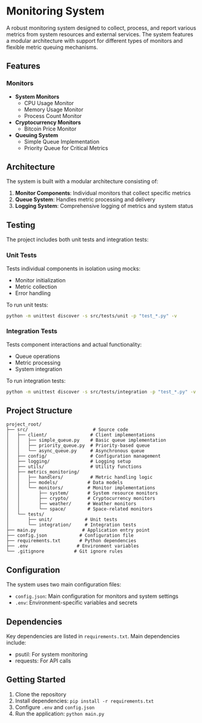 # Monitoring System

A robust monitoring system designed to collect, process, and report various metrics from system resources and external services. The system features a modular architecture with support for different types of monitors and flexible metric queuing mechanisms.

## Features

### Monitors
- **System Monitors**
  - CPU Usage Monitor
  - Memory Usage Monitor
  - Process Count Monitor
- **Cryptocurrency Monitors**
  - Bitcoin Price Monitor
- **Queuing System**
  - Simple Queue Implementation
  - Priority Queue for Critical Metrics

## Architecture

The system is built with a modular architecture consisting of:
1. **Monitor Components**: Individual monitors that collect specific metrics
2. **Queue System**: Handles metric processing and delivery
3. **Logging System**: Comprehensive logging of metrics and system status

## Testing

The project includes both unit tests and integration tests:

### Unit Tests
Tests individual components in isolation using mocks:
- Monitor initialization
- Metric collection
- Error handling

To run unit tests:
```bash
python -m unittest discover -s src/tests/unit -p "test_*.py" -v
```

### Integration Tests
Tests component interactions and actual functionality:
- Queue operations
- Metric processing
- System integration

To run integration tests:
```bash
python -m unittest discover -s src/tests/integration -p "test_*.py" -v
```

## Project Structure
```
project_root/
├── src/                        # Source code
│   ├── client/                # Client implementations
│   │   ├── simple_queue.py    # Basic queue implementation
│   │   ├── priority_queue.py  # Priority-based queue
│   │   └── async_queue.py     # Asynchronous queue
│   ├── config/                # Configuration management
│   ├── logging/               # Logging setup
│   ├── utils/                 # Utility functions
│   ├── metrics_monitoring/
│   │   ├── handlers/          # Metric handling logic
│   │   ├── models/           # Data models
│   │   └── monitors/         # Monitor implementations
│   │       ├── system/       # System resource monitors
│   │       ├── crypto/       # Cryptocurrency monitors
│   │       ├── weather/      # Weather monitors
│   │       └── space/        # Space-related monitors
│   └── tests/
│       ├── unit/            # Unit tests
│       └── integration/     # Integration tests
├── main.py                 # Application entry point
├── config.json            # Configuration file
├── requirements.txt       # Python dependencies
├── .env                  # Environment variables
└── .gitignore           # Git ignore rules
```

## Configuration

The system uses two main configuration files:
- `config.json`: Main configuration for monitors and system settings
- `.env`: Environment-specific variables and secrets

## Dependencies

Key dependencies are listed in `requirements.txt`. Main dependencies include:
- psutil: For system monitoring
- requests: For API calls

## Getting Started

1. Clone the repository
2. Install dependencies: `pip install -r requirements.txt`
3. Configure `.env` and `config.json`
4. Run the application: `python main.py`

